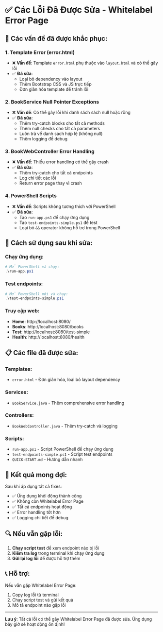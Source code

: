 # ✅ Các Lỗi Đã Được Sửa - Whitelabel Error Page

## 🔧 **Các vấn đề đã được khắc phục:**

### 1. **Template Error (error.html)**
- ❌ **Vấn đề**: Template `error.html` phụ thuộc vào `layout.html` và có thể gây lỗi
- ✅ **Đã sửa**: 
  - Loại bỏ dependency vào layout
  - Thêm Bootstrap CSS và JS trực tiếp
  - Đơn giản hóa template để tránh lỗi

### 2. **BookService Null Pointer Exceptions**
- ❌ **Vấn đề**: Có thể gây lỗi khi danh sách sách null hoặc rỗng
- ✅ **Đã sửa**:
  - Thêm try-catch blocks cho tất cả methods
  - Thêm null checks cho tất cả parameters
  - Luôn trả về danh sách hợp lệ (không null)
  - Thêm logging để debug

### 3. **BookWebController Error Handling**
- ❌ **Vấn đề**: Thiếu error handling có thể gây crash
- ✅ **Đã sửa**:
  - Thêm try-catch cho tất cả endpoints
  - Log chi tiết các lỗi
  - Return error page thay vì crash

### 4. **PowerShell Scripts**
- ❌ **Vấn đề**: Scripts không tương thích với PowerShell
- ✅ **Đã sửa**:
  - Tạo `run-app.ps1` để chạy ứng dụng
  - Tạo `test-endpoints-simple.ps1` để test
  - Loại bỏ `&&` operator không hỗ trợ trong PowerShell

## 🚀 **Cách sử dụng sau khi sửa:**

### **Chạy ứng dụng:**
```powershell
# Mở PowerShell và chạy:
.\run-app.ps1
```

### **Test endpoints:**
```powershell
# Mở PowerShell mới và chạy:
.\test-endpoints-simple.ps1
```

### **Truy cập web:**
- **Home**: http://localhost:8080/
- **Books**: http://localhost:8080/books
- **Test**: http://localhost:8080/test-simple
- **Health**: http://localhost:8080/health

## 📋 **Các file đã được sửa:**

### **Templates:**
- `error.html` - Đơn giản hóa, loại bỏ layout dependency

### **Services:**
- `BookService.java` - Thêm comprehensive error handling

### **Controllers:**
- `BookWebController.java` - Thêm try-catch và logging

### **Scripts:**
- `run-app.ps1` - Script PowerShell để chạy ứng dụng
- `test-endpoints-simple.ps1` - Script test endpoints
- `QUICK-START.md` - Hướng dẫn nhanh

## 🎯 **Kết quả mong đợi:**

Sau khi áp dụng tất cả fixes:
- ✅ Ứng dụng khởi động thành công
- ✅ Không còn Whitelabel Error Page
- ✅ Tất cả endpoints hoạt động
- ✅ Error handling tốt hơn
- ✅ Logging chi tiết để debug

## 🔍 **Nếu vẫn gặp lỗi:**

1. **Chạy script test** để xem endpoint nào bị lỗi
2. **Kiểm tra log** trong terminal khi chạy ứng dụng
3. **Gửi lại log lỗi** để được hỗ trợ thêm

## 📞 **Hỗ trợ:**

Nếu vẫn gặp Whitelabel Error Page:
1. Copy log lỗi từ terminal
2. Chạy script test và gửi kết quả
3. Mô tả endpoint nào gặp lỗi

---

**Lưu ý**: Tất cả lỗi có thể gây Whitelabel Error Page đã được sửa. Ứng dụng bây giờ sẽ hoạt động ổn định! 
